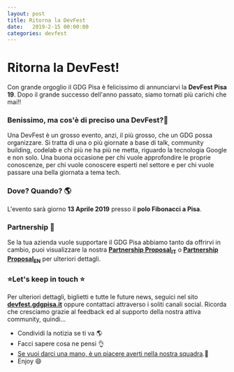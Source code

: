 ```yaml
---
layout: post
title: Ritorna la DevFest
date:   2019-2-15 00:00:00
categories: devfest
---
```


# Ritorna la DevFest!

Con grande orgoglio il GDG Pisa è felicissimo di annunciarvi la **DevFest Pisa 19**. Dopo il grande successo dell'anno passato, siamo tornati più carichi che mai!!

### Benissimo, ma cos'è di preciso una DevFest?🤔
Una DevFest è un grosso evento, anzi, il più grosso, che un GDG possa organizzare.
Si tratta di una o più giornate a base di talk, community building, codelab e chi più ne ha più ne metta, riguardo la tecnologia Google e non solo. Una buona occasione per chi vuole approfondire le proprie conoscenze, per chi vuole conoscere esperti nel settore e per chi vuole passare una bella giornata a tema tech.

### Dove? Quando? 🌎
L'evento sarà giorno **13 Aprile 2019** presso il **polo Fibonacci a Pisa**.

### Partnership 🏢
Se la tua azienda vuole supportare il GDG Pisa abbiamo tanto da offrirvi in cambio, puoi visualizzare la nostra [**Partnership Proposal<sub>IT</sub>**](https://bit.ly/dfpi19-partners) o [**Partnership Proposal<sub>EN</sub>**](https://bit.ly/dfpi19-partners-en) per ulteriori dettagli.

### ⭐️Let's keep in touch ⭐️
Per ulteriori dettagli, biglietti e tutte le future news, seguici nel sito [**devfest.gdgpisa.it**](https://devfest.gdgpisa.it) oppure contattaci attraverso i soliti canali social.
Ricorda che cresciamo grazie al feedback ed al supporto della nostra attiva community, quindi...
* Condividi la notizia se ti va 🌎
* Facci sapere cosa ne pensi 👌
* [Se vuoi darci una mano, è un piacere averti nella nostra squadra](https://goo.gl/forms/Rk7yeOwl7Y27aP8g2).🍺
* Enjoy 😄
